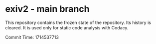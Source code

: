# exiv2 - main branch

This repository contains the frozen state of the repository.
Its history is cleared. It is used only for static code
analysis with Codacy.

Commit Time: 1714537713